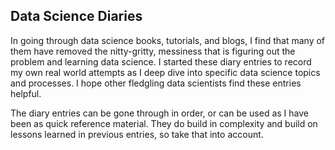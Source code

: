 ## Data Science Diaries

In going through data science books, tutorials, and blogs, I find that many of them have removed the nitty-gritty, messiness that is figuring out the problem and learning data science. I started these diary entries to record my own real world attempts as I deep dive into specific data science topics and processes. I hope other fledgling data scientists find these entries helpful.

The diary entries can be gone through in order, or can be used as I have been as quick reference material. They do build in complexity and build on lessons learned in previous entries, so take that into account.
